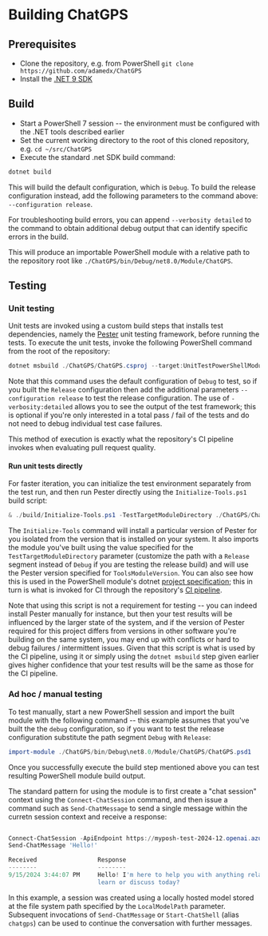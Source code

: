 Building ChatGPS
================

## Prerequisites

* Clone the repository, e.g. from PowerShell `git clone https://github.com/adamedx/ChatGPS`
* Install the [.NET 9 SDK](https://dotnet.microsoft.com/en-us/download/dotnet/9.0)

## Build

* Start a PowerShell 7 session -- the environment must be configured with the .NET tools described earlier
* Set the current working directory to the root of this cloned repository, e.g. `cd ~/src/ChatGPS`
* Execute the standard .net SDK build command:

```powershell
dotnet build
```

This will build the default configuration, which is `Debug`. To build the release configuration instead, add the following parameters to the command above: `--configuration release`.

For troubleshooting build errors, you can append `--verbosity detailed` to the command to obtain additional debug output that can identify specific errors in the build.

This will produce an importable PowerShell module with a relative path to the repository root like `./ChatGPS/bin/Debug/net8.0/Module/ChatGPS`.

## Testing

### Unit testing

Unit tests are invoked using a custom build steps that installs test dependencies, namely the [Pester](https://www.powershellgallery.com/packages/Pester) unit testing framework, before running the tests. To execute the unit tests, invoke the following PowerShell command from the root of the repository:

```powershell
dotnet msbuild ./ChatGPS/ChatGPS.csproj --target:UnitTestPowerShellModule -verbosity:detailed
```

Note that this command uses the default configuration of `Debug` to test, so if you built the `Release` configuration then add the additional parameters `--configuration release` to test the release configuration. The use of `-verbosity:detailed` allows you to see the output of the test framework; this is optional if you're only interested in a total pass / fail of the tests and do not need to debug individual test case failures.

This method of execution is exactly what the repository's CI pipeline invokes when evaluating pull request quality.

#### Run unit tests directly

For faster iteration, you can initialize the test environment separately from the test run, and then run Pester directly using the `Initialize-Tools.ps1` build script:

```powershell
& ./build/Initialize-Tools.ps1 -TestTargetModuleDirectory ./ChatGPS/ChatGPS/bin/Debug\net8.0/Module/ChatGPS -ToolsRootPath ./ChatGPS/ChatGPS/tools -ToolsModuleName Pester -ToolsModuleVersion 5.5.0
```

The `Initialize-Tools` command will install a particular version of Pester for you isolated from the version that is installed on your system. It also imports the module you've built using the value specified for the `TestTargetModuleDirectory` parameter (customize the path with a `Release` segment instead of `Debug` if you are testing the release build) and will use the Pester version specified for `ToolsModuleVersion`. You can also see how this is used in the PowerShell module's dotnet [project specification](ChatGPS/ChatGPS.csproj); this in turn is what is invoked for CI through the repository's [CI pipeline](azure-pipelines.yml).

Note that using this script is not a requirement for testing -- you can indeed install Pester manually for instance, but then your test results will be influenced by the larger state of the system, and if the version of Pester required for this project differs from versions in other software you're building on the same system, you may end up with conflicts or hard to debug failures / intermittent issues. Given that this script is what is used by the CI pipeline, using it or simply using the `dotnet msbuild` step given earlier gives higher confidence that your test results will be the same as those for the CI pipeline.

### Ad hoc / manual testing

To test manually, start a new PowerShell session and import the built module with the following command -- this example assumes that you've built the the `debug` configuration, so if you want to test the release configuration substitute the path segment `Debug` with `Release`:

```powershell
import-module ./ChatGPS/bin/Debug\net8.0/Module/ChatGPS/ChatGPS.psd1
```

Once you successfully execute the build step mentioned above you can test resulting PowerShell module build output.

The standard pattern for using the module is to first create a "chat session" context using the `Connect-ChatSession` command,
and then issue a command such as `Send-ChatMessage` to send a single message within the curretn session context
and receive a response:

```powershell

Connect-ChatSession -ApiEndpoint https://myposh-test-2024-12.openai.azure.com -DeploymentName gpt-4o-mini
Send-ChatMessage 'Hello!'

Received                 Response
--------                 --------
9/15/2024 3:44:07 PM     Hello! I'm here to help you with anything related to PowerShell. What would you like to
                         learn or discuss today?
```

In this example, a session was created using a locally hosted model stored at the file system path specified by the `LocalModelPath`
parameter. Subsequent invocations of `Send-ChatMessage` or `Start-ChatShell` (alias `chatgps`) can be used to continue the conversation with further messages.
